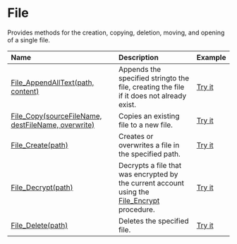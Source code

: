# File

Provides methods for the creation, copying, deletion, moving, and opening of a single file.

| Name | Description | Example |
| :--- | :---------- | :------ |
| [File_AppendAllText(path, content)](/file-append-all-text) | Appends the specified stringto the file, creating the file if it does not already exist. | [Try it]()|
| [File_Copy(sourceFileName, destFileName, overwrite)](/file-append-all-text) | Copies an existing file to a new file. | [Try it]()|
| [File_Create(path)](/file-create) | Creates or overwrites a file in the specified path. | [Try it]()|
| [File_Decrypt(path)](/file-decrypt) | Decrypts a file that was encrypted by the current account using the [File_Encrypt](/file_encrypt) procedure. | [Try it]()|
| [File_Delete(path)](/file-delete) | Deletes the specified file. | [Try it]()|
